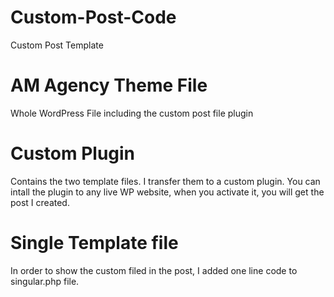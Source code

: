 # Custom-Post-Code
 Custom Post Template
 
# AM Agency Theme File
Whole WordPress File including the custom post file plugin

# Custom Plugin
Contains the two template files. I transfer them to a custom plugin.
You can intall the plugin to any live WP website, when you activate it, you will get the post I created.

# Single Template file
In order to show the custom filed in the post, I added one line code to singular.php file.
